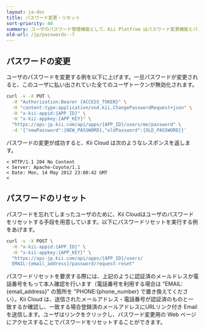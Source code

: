 ```yaml
---
layout: ja-doc
title: パスワード変更・リセット
sort-priority: 40
summary: ユーザのパスワード管理機能として、Kii Platfrom はパスワード変更機能とパスワードリセット機能を提供しています。
old-url: /jp/passwords--7
---
```

## パスワードの変更

ユーザのパスワードを変更する例を以下に上げます。一旦パスワードが変更されると、このユーザに払い出されていた全てのユーザトークンが無効化されます。

```sh
curl -v -X PUT \
  -H "Authorization:Bearer {ACCESS_TOKEN}" \
  -H "content-type:application/vnd.kii.ChangePasswordRequest+json" \
  -H "x-kii-appid:{APP_ID}" \
  -H "x-kii-appkey:{APP_KEY}" \
  "https://api-jp.kii.com/api/apps/{APP_ID}/users/me/password" \
  -d '{"newPassword":{NEW_PASSWORD},"oldPassword":{OLD_PASSWORD}}'
```

パスワードの変更が成功すると、Kii Cloud は次のようなレスポンスを返します。

```
< HTTP/1.1 204 No Content
< Server: Apache-Coyote/1.1
< Date: Mon, 14 May 2012 23:00:42 GMT
<
```

## パスワードのリセット

パスワードを忘れてしまったユーザのために、Kii Cloudはユーザのパスワードをリセットする手段を用意しています。以下にパスワードリセットを実行する例をあげます。

```sh
curl -v -X POST \
  -H "x-kii-appid:{APP_ID}" \
  -H "x-kii-appkey:{APP_KEY}" \
  "https://api-jp.kii.com/api/apps/{APP_ID}/users/
  EMAIL:{email_address}/password/request-reset"
```

パスワードリセットを要求する際には、上記のように認証済のメールドレスか電話番号をもって本人確認を行います（電話番号を利用する場合は "EMAIL:{email\_address}" の箇所を "PHONE:{phone\_number} で置き換えてください）。Kii Cloud は、送信されたメールアドレス・電話番号が認証済のものと一致するか確認し、一致する場合登録済のメールアドレスにURLリンク付き Email を送信します。ユーザはリンクをクリックし、パスワード変更用の Web ページにアクセスすることでパスワードをリセットすることができます。
